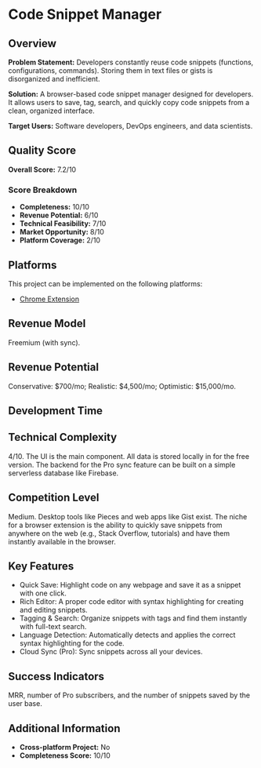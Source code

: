 # Code Snippet Manager

## Overview
**Problem Statement:** Developers constantly reuse code snippets (functions, configurations, commands). Storing them in text files or gists is disorganized and inefficient.

**Solution:** A browser-based code snippet manager designed for developers. It allows users to save, tag, search, and quickly copy code snippets from a clean, organized interface.

**Target Users:** Software developers, DevOps engineers, and data scientists.

## Quality Score
**Overall Score:** 7.2/10

### Score Breakdown
- **Completeness:** 10/10
- **Revenue Potential:** 6/10
- **Technical Feasibility:** 7/10
- **Market Opportunity:** 8/10
- **Platform Coverage:** 2/10

## Platforms
This project can be implemented on the following platforms:
- [Chrome Extension](./platforms/chrome-extension/)

## Revenue Model
Freemium (with sync).

## Revenue Potential
Conservative: $700/mo; Realistic: $4,500/mo; Optimistic: $15,000/mo.

## Development Time


## Technical Complexity
4/10. The UI is the main component. All data is stored locally in for the free version. The backend for the Pro sync feature can be built on a simple serverless database like Firebase.

## Competition Level
Medium. Desktop tools like Pieces and web apps like Gist exist. The niche for a browser extension is the ability to quickly save snippets from anywhere on the web (e.g., Stack Overflow, tutorials) and have them instantly available in the browser.

## Key Features
- Quick Save: Highlight code on any webpage and save it as a snippet with one click.
- Rich Editor: A proper code editor with syntax highlighting for creating and editing snippets.
- Tagging & Search: Organize snippets with tags and find them instantly with full-text search.
- Language Detection: Automatically detects and applies the correct syntax highlighting for the code.
- Cloud Sync (Pro): Sync snippets across all your devices.

## Success Indicators
MRR, number of Pro subscribers, and the number of snippets saved by the user base.

## Additional Information
- **Cross-platform Project:** No
- **Completeness Score:** 10/10
